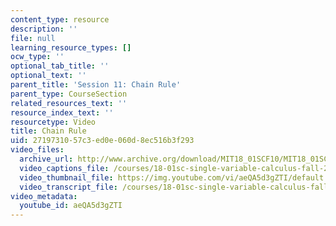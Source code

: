 ```yaml
---
content_type: resource
description: ''
file: null
learning_resource_types: []
ocw_type: ''
optional_tab_title: ''
optional_text: ''
parent_title: 'Session 11: Chain Rule'
parent_type: CourseSection
related_resources_text: ''
resource_index_text: ''
resourcetype: Video
title: Chain Rule
uid: 27197310-57c3-ed0e-060d-8ec516b3f293
video_files:
  archive_url: http://www.archive.org/download/MIT18_01SCF10/MIT18_01SCF10Rec_09_300k.mp4
  video_captions_file: /courses/18-01sc-single-variable-calculus-fall-2010/c9fcb1a26e7951bd83e9a7cdfa6eba1c_aeQA5d3gZTI.vtt
  video_thumbnail_file: https://img.youtube.com/vi/aeQA5d3gZTI/default.jpg
  video_transcript_file: /courses/18-01sc-single-variable-calculus-fall-2010/00c4f5a8ff61b19e63059634b4333a2c_aeQA5d3gZTI.pdf
video_metadata:
  youtube_id: aeQA5d3gZTI
---
```

